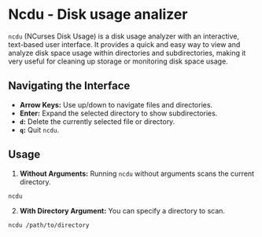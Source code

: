 # Ncdu - Disk usage analizer

`ncdu` (NCurses Disk Usage) is a disk usage analyzer with an interactive, text-based user interface. It provides a quick and easy way to view and analyze disk space usage within directories and subdirectories, making it very useful for cleaning up storage or monitoring disk space usage.

## Navigating the Interface

- **Arrow Keys:** Use up/down to navigate files and directories.
- **Enter:** Expand the selected directory to show subdirectories.
- **`d`:** Delete the currently selected file or directory.
- **`q`:** Quit `ncdu`.

## Usage

1. **Without Arguments:** Running `ncdu` without arguments scans the current directory.
  ```bash
  ncdu
  ```
2. **With Directory Argument:** You can specify a directory to scan.
  ```sh
  ncdu /path/to/directory
  ```
